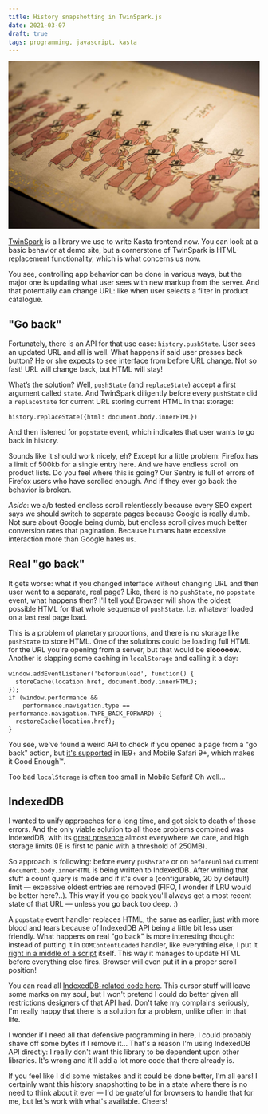 ```yaml
---
title: History snapshotting in TwinSpark.js
date: 2021-03-07
draft: true
tags: programming, javascript, kasta
---
```


![](Photo%207%20Mar%202021%2C%20170558.jpg)

[TwinSpark](https://kasta-ua.github.io/twinspark/) is a library we use to write Kasta frontend now. You can look at a basic behavior at demo site, but a cornerstone of TwinSpark is HTML-replacement functionality, which is what concerns us now. 

You see, controlling app behavior can be done in various ways, but the major one is updating what user sees with new markup from the server. And that potentially can change URL: like when user selects a filter in product catalogue. 

## "Go back"

Fortunately, there is an API for that use case: `history.pushState`. User sees an updated URL and all is well. What happens if said user presses back button? He or she expects to see interface from before URL change. Not so fast! URL will change back, but HTML will stay!

What’s the solution? Well, `pushState` (and `replaceState`) accept a first argument called `state`. And TwinSpark diligently before every `pushState` did a `replaceState` for current URL storing current HTML in that storage:

```
history.replaceState({html: document.body.innerHTML})
```

And then listened for `popstate` event, which indicates that user wants to go back in history. 

Sounds like it should work nicely, eh? Except for a little problem: Firefox has a limit of 500kb for a single entry here. And we have endless scroll on product lists. Do you feel where this is going? Our Sentry is full of errors of Firefox users who have scrolled enough. And if they ever go back the behavior is broken.

*Aside*: we a/b tested endless scroll relentlessly because every SEO expert says we should switch to separate pages because Google is really dumb. Not sure about Google being dumb, but endless scroll gives much better conversion rates that pagination. Because humans hate excessive interaction more than Google hates us.

## Real "go back"

It gets worse: what if you changed interface without changing URL and then user went to a separate, real page? Like, there is no `pushState`, no `popstate` event, what happens then? I'll tell you! Browser will show the oldest possible HTML for that whole sequence of `pushState`. I.e. whatever loaded on a last real page load.

This is a problem of planetary proportions, and there is no storage like `pushState` to store HTML. One of the solutions could be loading full HTML for the URL you're opening from a server, but that would be **slooooow**. Another is slapping some caching in `localStorage` and calling it a day:

```
window.addEventListener('beforeunload', function() {
  storeCache(location.href, document.body.innerHTML);
});
if (window.performance &&
    performance.navigation.type == performance.navigation.TYPE_BACK_FORWARD) {
  restoreCache(location.href);
}
```

You see, we've found a weird API to check if you opened a page from a "go back" action, but [it's supported](https://caniuse.com/mdn-api_performance) in IE9+ and Mobile Safari 9+, which makes it Good Enough™.

Too bad `localStorage` is often too small in Mobile Safari! Oh well...

## IndexedDB
I wanted to unify approaches for a long time, and got sick to death of those errors. And the only viable solution to all those problems combined was IndexedDB, with its [great presence](https://caniuse.com/indexeddb) almost everywhere we care, and high storage limits (IE is first to panic with a threshold of 250MB).

So approach is following: before every `pushState` or on `beforeunload` current `document.body.innerHTML` is being written to IndexedDB. After writing that stuff a count query is made and if it's over a (configurable, 20 by default) limit — excessive oldest entries are removed (FIFO, I wonder if LRU would be better here?..). This way if you go back you'll always get a most recent state of that URL — unless you go back too deep. :)

A `popstate` event handler replaces HTML, the same as earlier, just with more blood and tears because of IndexedDB API being a little bit less user friendly. What happens on real "go back" is more interesting though: instead of putting it in `DOMContentLoaded` handler, like everything else, I put it [right in a middle of a script](https://github.com/kasta-ua/twinspark-js/blob/3163611/twinspark.js#L992-L999) itself. This way it manages to update HTML before everything else fires. Browser will even put it in a proper scroll position!

You can read all [IndexedDB-related code here](https://github.com/kasta-ua/twinspark-js/blob/27f2494c169699cddb658c2fd2b1471fd2b08507/twinspark.js#L339-L429). This cursor stuff will leave some marks on my soul, but I won't pretend I could do better given all restrictions designers of that API had. Don't take my complains seriously, I'm really happy that there is a solution for a problem, unlike often in that life.

I wonder if I need all that defensive programming in here, I could probably shave off some bytes if I remove it... That's a reason I'm using IndexedDB API directly: I really don't want this library to be dependent upon other libraries. It's wrong and it'll add a lot more code that there already is.

If you feel like I did some mistakes and it could be done better, I'm all ears! I certainly want this history snapshotting to be in a state where there is no need to think about it ever — I'd be grateful for browsers to handle that for me, but let's work with what's available. Cheers!
